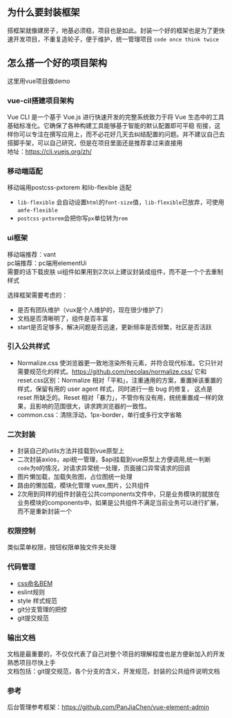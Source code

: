 ## 为什么要封装框架
搭框架就像建房子，地基必须稳，项目也是如此。封装一个好的框架也是为了更快速开发项目，不重复造轮子，便于维护，统一管理项目
`code once think twice`

## 怎么搭一个好的项目架构
这里用vue项目做demo

### vue-cil搭建项目架构
Vue CLI 是一个基于 Vue.js 进行快速开发的完整系统致力于将 Vue 生态中的工具基础标准化。它确保了各种构建工具能够基于智能的默认配置即可平稳
衔接，这样你可以专注在撰写应用上，而不必花好几天去纠结配置的问题。并不建议自己去搭脚手架，可以自己研究，但是在项目里面还是推荐拿过来直接用  
地址：https://cli.vuejs.org/zh/

### 移动端适配
移动端用postcss-pxtorem 和lib-flexible 适配  
- `lib-flexible` 会自动设置`html`的`font-size`值，`lib-flexible`已放弃，可使用 `amfe-flexible`
- `postcss-pxtorem`会把你写`px`单位转为`rem`

### ui框架
移动端推荐：vant  
pc端推荐：pc端用elementUi  
需要的话下载皮肤
ui组件如果用到2次以上建议封装成组件，而不是一个个去重制样式

选择框架需要考虑的：  
- 是否有团队维护（vux是个人维护的，现在很少维护了）  
- 文档是否清晰明了，组件是否丰富  
- start是否足够多，解决问题是否迅速，更新频率是否频繁，社区是否活跃  

### 引入公共样式
- Normalize.css 使浏览器更一致地渲染所有元素，并符合现代标准。它只针对需要规范化的样式。https://github.com/necolas/normalize.css/
它和reset.css区别：Normalize 相对「平和」，注重通用的方案，重置掉该重置的样式，保留有用的 user agent 样式，同时进行一些 bug 的修复，
这点是 reset 所缺乏的。Reset 相对「暴力」，不管你有没有用，统统重置成一样的效果，且影响的范围很大，讲求跨浏览器的一致性。
- common.css：清除浮动，1px-border，单行或多行文字省略

### 二次封装
- 封装自己的utils方法并挂载到vue原型上
- 二次封装axios，api统一管理，$api挂载到vue原型上方便调用,统一判断 `code`为`0`的情况，对请求异常统一处理，页面接口异常请求的回调
- 图片懒加载，加载失败图，占位图统一处理
- 路由的懒加载，模块化管理 vuex,图片，公共组件
- 2次用到同样的组件封装在公共components文件中，只是业务模块的就放在业务模块的components中，如果是公共组件不满足当前业务可以进行扩展，而不是重新封装一个

### 权限控制
类似菜单权限，按钮权限单独文件夹处理

### 代码管理
- [css命名BEM](https://github.com/Tencent/tmt-workflow/wiki/%E2%92%9B-%5B%E8%A7%84%E8%8C%83%5D--CSS-BEM-%E4%B9%A6%E5%86%99%E8%A7%84%E8%8C%83)
- eslint规则
- style 样式规范
- git分支管理的把控
- git提交规范


### 输出文档
文档是最重要的，不仅仅代表了自己对整个项目的理解程度也是方便新加入的开发熟悉项目尽快上手  
文档包括：git提交规范，各个分支的含义，开发规范，封装的公共组件说明文档

### 参考
后台管理参考框架：https://github.com/PanJiaChen/vue-element-admin

